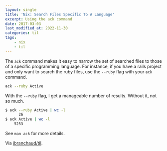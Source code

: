 ```yaml
---
layout: single
title: 'Nix: Search Files Specific To A Language'
excerpt: Using the ack command
date: 2017-03-03
last_modified_at: 2022-11-30
categories: til
tags:
    - nix
    - til
---
```


The `ack` command makes it easy to narrow the set of searched files to those
of a specific programming language. For instance, if you have a rails
project and only want to search the ruby files, use the `--ruby` flag with
your `ack` command.

```bash
ack --ruby Active
```

With the `--ruby` flag, I get a manageable number of results. Without it,
not so much.

```bash
$ ack --ruby Active | wc -l
      26
$ ack Active | wc -l
    5253
```

See `man ack` for more details.

Via [jbranchaud/til](https://github.com/jbranchaud/til).
